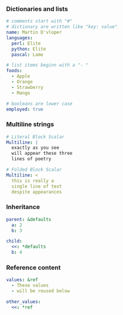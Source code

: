 ### Dictionaries and lists

```yaml
# comments start with "#"
# dictionary are written like "key: value"
name: Martin D'vloper
languages:
  perl: Elite
  python: Elite
  pascal: Lame

# list items beginn with a "- "
foods:
  - Apple
  - Orange
  - Strawberry
  - Mango

# booleans are lower case
employed: true
```

### Multiline strings

```yaml
# Literal Block Scalar
Multiline: |
  exactly as you see
  will appear these three
  lines of poetry
```

```yaml
# Folded Block Scalar
Multiline: <
  this is really a
  single line of text
  despite appearances
```

### Inheritance

```yaml
parent: &defaults
  a: 2
  b: 3

child:
  <<: *defaults
  b: 4
```

### Reference content

```yaml
values: &ref
  - These values
  - will be reused below

other_values:
  <<: *ref
```
